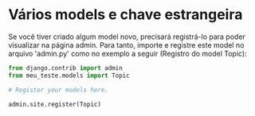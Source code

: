 # Vários models e chave estrangeira

Se você tiver criado algum model novo, precisará registrá-lo para poder visualizar na página admin. Para tanto,
importe e registre este model no arquivo 'admin.py' como no exemplo a seguir (Registro do model Topic):

```py
from django.contrib import admin
from meu_teste.models import Topic

# Register your models here.

admin.site.register(Topic)
```
